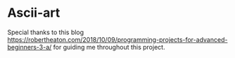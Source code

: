 # Ascii-art


Special thanks to this blog https://robertheaton.com/2018/10/09/programming-projects-for-advanced-beginners-3-a/ 
for guiding me throughout this project.
